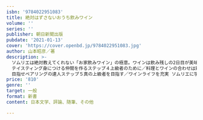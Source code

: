 ```yaml
---
isbn: '9784022951083'
title: 絶対はずさないおうち飲みワイン
volume: ''
series: ''
publisher: 朝日新聞出版
pubdate: '2021-01-13'
cover: 'https://cover.openbd.jp/9784022951083.jpg'
author: 山本昭彦／著
description: >-
  ソムリエは絶対教えてくれない「お家飲みワイン」の極意。ワインは飲み残しの2日目が美味、きんぴらごぼうには赤、グラスは１つで十分、ワインを買って来たらまず冷蔵庫……などの実践的超常識を紹介。お安く手軽に飲むところから始まり、自分の言葉でワインが語れ、ワイン会を主宰できるまでの５つのステップ。これを読めばワイン通になれる。ステップごとのお勧めワインを計５０本紹介。ステップ１超初心者のために／ワインは難しくないステップ２初心者のために／品種を知り産地の特色をつかむステップ３中級者のために／ポストコロナのワイン術
  テイスティング身につける仲間を作るステップ４上級者のために／料理とワインの合わせは難しくない
  目指せペアリングの達人ステップ５真の上級者を目指す／ワインライフを充実 ソムリエに学び最後はワイン会を開く
price: '810'
genre: ''
target: 一般
format: 新書
content: 日本文学、評論、随筆、その他

---
```

